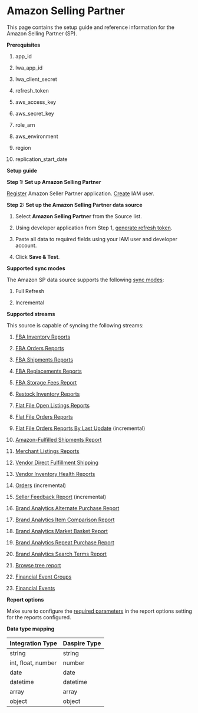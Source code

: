 # Amazon Selling Partner

This page contains the setup guide and reference information for the Amazon Selling Partner (SP).

**Prerequisites**

1. app\_id

1. lwa\_app\_id

1. lwa\_client\_secret

1. refresh\_token

1. aws\_access\_key

1. aws\_secret\_key

1. role\_arn

1. aws\_environment

1. region

1. replication\_start\_date

**Setup guide**

**Step 1: Set up Amazon Selling Partner**

[Register](https://developer-docs.amazon.com/sp-api/docs/registering-your-application) Amazon Seller Partner application. [Create](https://docs.aws.amazon.com/general/latest/gr/aws-sec-cred-types.html) IAM user.

**Step 2: Set up the Amazon Selling Partner data source**

1. Select **Amazon Selling Partner** from the Source list.

1. Using developer application from Step 1, [generate refresh token](https://developer-docs.amazon.com/sp-api/docs/self-authorizationhttps://developer-docs.amazon.com/sp-api/docs/self-authorization).

1. Paste all data to required fields using your IAM user and developer account.

1. Click **Save & Test**.

**Supported sync modes**

The Amazon SP data source supports the following [sync modes](https://wzg607ht3e.feishu.cn/wiki/wikcnv6CzIObuWshYXntuZWlV4g#GEeudYWKOo00OuxqqAucjA75nXd):

1. Full Refresh

1. Incremental

**Supported streams**

This source is capable of syncing the following streams:

1. [FBA Inventory Reports](https://sellercentral.amazon.com/gp/help/200740930)

1. [FBA Orders Reports](https://sellercentral.amazon.com/gp/help/help.html?itemID=200989110)

1. [FBA Shipments Reports](https://sellercentral.amazon.com/gp/help/help.html?itemID=200989100)

1. [FBA Replacements Reports](https://sellercentral.amazon.com/help/hub/reference/200453300)

1. [FBA Storage Fees Report](https://sellercentral.amazon.com/help/hub/reference/G202086720)

1. [Restock Inventory Reports](https://sellercentral.amazon.com/help/hub/reference/202105670)

1. [Flat File Open Listings Reports](https://developer-docs.amazon.com/sp-api/docs/reports-api-v2021-06-30-reference)

1. [Flat File Orders Reports](https://developer-docs.amazon.com/sp-api/docs/reports-api-v2021-06-30-reference)

1. [Flat File Orders Reports By Last Update](https://developer-docs.amazon.com/sp-api/docs/reports-api-v2021-06-30-reference) (incremental)

1. [Amazon-Fulfilled Shipments Report](https://developer-docs.amazon.com/sp-api/docs/reports-api-v2021-06-30-reference)

1. [Merchant Listings Reports](https://developer-docs.amazon.com/sp-api/docs/reports-api-v2021-06-30-reference)

1. [Vendor Direct Fulfillment Shipping](https://developer-docs.amazon.com/sp-api/docs/vendor-direct-fulfillment-shipping-api-v1-reference)

1. [Vendor Inventory Health Reports](https://developer-docs.amazon.com/sp-api/docs/reports-api-v2021-06-30-reference)

1. [Orders](https://developer-docs.amazon.com/sp-api/docs/orders-api-v0-reference) (incremental)

1. [Seller Feedback Report](https://developer-docs.amazon.com/sp-api/docs/reports-api-v2021-06-30-reference) (incremental)

1. [Brand Analytics Alternate Purchase Report](https://developer-docs.amazon.com/sp-api/docs/report-type-values#brand-analytics-reports)

1. [Brand Analytics Item Comparison Report](https://developer-docs.amazon.com/sp-api/docs/report-type-values#brand-analytics-reports)

1. [Brand Analytics Market Basket Report](https://developer-docs.amazon.com/sp-api/docs/report-type-values#brand-analytics-reports)

1. [Brand Analytics Repeat Purchase Report](https://developer-docs.amazon.com/sp-api/docs/report-type-values#brand-analytics-reports)

1. [Brand Analytics Search Terms Report](https://developer-docs.amazon.com/sp-api/docs/report-type-values#brand-analytics-reports)

1. [Browse tree report](https://github.com/amzn/selling-partner-api-docs/blob/main/references/reports-api/reporttype-values.md#browse-tree-report)

1. [Financial Event Groups](https://developer-docs.amazon.com/sp-api/docs/finances-api-reference#get-financesv0financialeventgroups)

1. [Financial Events](https://developer-docs.amazon.com/sp-api/docs/finances-api-reference#get-financesv0financialevents)

**Report options**

Make sure to configure the [required parameters](https://developer-docs.amazon.com/sp-api/docs/report-type-values) in the report options setting for the reports configured.

**Data type mapping**

| **Integration Type** | **Daspire Type** |
| --- | --- |
| string | string |
| int, float, number | number |
| date | date |
| datetime | datetime |
| array | array |
| object | object |